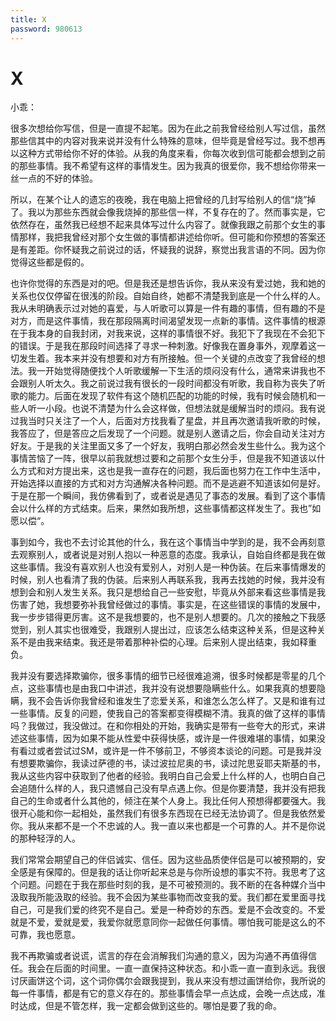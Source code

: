```yaml
---
title: X
password: 980613
---
```


# X

小乖：

很多次想给你写信，但是一直提不起笔。因为在此之前我曾经给别人写过信，虽然那些信其中的内容对我来说并没有什么特殊的意味，但毕竟是曾经写过。我不想再以这种方式带给你不好的体验。从我的角度来看，你每次收到信可能都会想到之前的那些事情。我不希望有这样的事情发生。因为我真的很爱你，我不想给你带来一丝一点的不好的体验。

所以，在某个让人的遗忘的夜晚，我在电脑上把曾经的几封写给别人的信“烧”掉了。我以为那些东西就会像我烧掉的那些信一样，不复存在的了。然而事实是，它依然存在，虽然我已经想不起来具体写过什么内容了。就像我跟之前那个女生的事情那样，我把我曾经对那个女生做的事情都讲述给你听。但可能和你预想的答案还是有差距。你怀疑我之前说过的话，怀疑我的说辞，察觉出我言语的不同。因为你觉得这些都是假的。

也许你觉得的东西是对的吧。但是我还是想告诉你，我从来没有爱过她，我和她的关系也仅仅停留在很浅的阶段。自始自终，她都不清楚我到底是一个什么样的人。我从未明确表示过对她的喜爱，与人听歌可以算是一件有趣的事情，但有趣的不是对方，而是这件事情，我在那段隔离时间渴望发现一点新的事情。这件事情的根源在于我本身的自我封闭，对我来说，这样的事情很不好。我犯下了我现在不会犯下的错误。于是我在那段时间选择了寻求一种刺激。好像我在置身事外，观摩着这一切发生着。我本来并没有想要和对方有所接触。但一个关键的点改变了我曾经的想法。我一开始觉得随便找个人听歌缓解一下生活的烦闷没有什么，通常来讲我也不会跟别人听太久。我之前说过我有很长的一段时间都没有听歌，我自称为丧失了听歌的能力。后面在发现了软件有这个随机匹配的功能的时候，我有时候会随机和一些人听一小段。也说不清楚为什么会这样做，但想法就是缓解当时的烦闷。我有说过我当时只关注了一个人，后面对方找我看了星盘，并且再次邀请我听歌的时候，我答应了，但是答应之后发现了一个问题。就是别人邀请之后，你会自动关注对方好友。于是我的关注里面又多了一个好友，我明白那必然会发生些什么。我为这个事情苦恼了一阵，很早以前我就想过要和之前那个女生分手，但是我不知道该以什么方式和对方提出来，这也是我一直存在的问题，我后面也努力在工作中生活中，开始选择以直接的方式和对方沟通解决各种问题。而不是逃避不知道该如何是好。于是在那一个瞬间，我仿佛看到了，或者说是遇见了事态的发展。看到了这个事情会以什么样的方式结束。后来，果然如我所想，这些事情都这样发生了。我也”如愿以偿“。

事到如今，我也不去讨论其他的什么，我在这个事情当中学到的是，我不会再刻意去观察别人，或者说是对别人抱以一种恶意的态度。我承认，自始自终都是我在做这些事情。我没有喜欢别人也没有爱别人，对别人是一种伪装。在后来事情爆发的时候，别人也看清了我的伪装。后来别人再联系我，我再去找她的时候，我并没有想到会和别人发生关系。我只是想给自己一些安慰，毕竟从外部来看这些事情是我伤害了她，我想要弥补我曾经做过的事情。事实是，在这些错误的事情的发展中，我一步步错得更厉害。这不是我想要的，也不是别人想要的。几次的接触之下我感觉到，别人其实也很难受，我跟别人提出过，应该怎么结束这种关系，但是这种关系不是由我来结束。我还是带着那种补偿的心理。后来别人提出结束，我如释重负。

我并没有要选择欺骗你，很多事情的细节已经很难追溯，很多时候都是零星的几个点，这些事情也是由我口中讲述，我并没有说想要隐瞒些什么。如果我真的想要隐瞒，我不会告诉你我曾经和谁发生了恋爱关系，和谁怎么怎么样了。又是和谁有过一些事情。反复的问题，使我自己的答案都变得模糊不清。我真的做了这样的事情吗？我做过，我没做过。在和你相处的开始，我确实是带有一些夸大的形式，来讲述这些事情，因为如果不能从性爱中获得快感，或许是一件很难堪的事情，如果没有看过或者尝试过SM，或许是一件不够前卫，不够资本谈论的问题。可是我并没有想要欺骗你，我读过萨德的书，读过波拉尼奥的书，读过陀思妥耶夫斯基的书，我从这些内容中获取到了他者的经验。我明白自己会爱上什么样的人，也明白自己会追随什么样的人，我只遗憾自己没有早点遇上你。但是你要清楚，我并没有把我自己的生命或者什么其他的，倾注在某个人身上。我比任何人预想得都要强大。我很开心能和你一起相处，虽然我们有很多东西现在已经无法协调了。但是我依然爱你。我从来都不是一个不忠诚的人。我一直以来也都是一个可靠的人。并不是你说的那种轻浮的人。

我们常常会期望自己的伴侣诚实、信任。因为这些品质使伴侣是可以被预期的，安全感是有保障的。但是我的话让你听起来总是与你所设想的事实不符。我思考了这个问题。问题在于我在那些时刻的我，是不可被预测的。我不断的在各种媒介当中汲取我所能汲取的经验。我不会因为某些事物而改变我的爱。我们都在爱里面寻找自己，可是我们爱的终究不是自己。爱是一种奇妙的东西。爱是不会改变的。不爱就是不爱，爱就是爱，我爱你就愿意同你一起做任何事情。哪怕我可能是这么的不可靠，我也愿意。

我不再欺骗或者说谎，谎言的存在会消解我们沟通的意义，因为沟通不再值得信任。我会在后面的时间里。一直一直保持这种状态。和小乖一直一直到永远。我很讨厌画饼这个词，这个词你偶尔会跟我提到，我从来没有想过画饼给你，我所说的每一件事情，都是有它的意义存在的。那些事情会早一点达成，会晚一点达成，准时达成，但是不管怎样，我一定都会做到这些的。哪怕是要了我的命。
